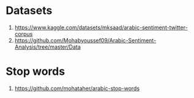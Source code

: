 # Datasets
1. https://www.kaggle.com/datasets/mksaad/arabic-sentiment-twitter-corpus
2. https://github.com/Mohabyoussef09/Arabic-Sentiment-Analysis/tree/master/Data

# Stop words
1. https://github.com/mohataher/arabic-stop-words